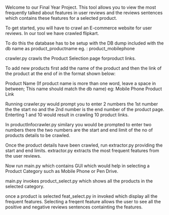 Welcome to our Final Year Project. This tool allows you to view the most frequently talked about features in user reviews and the reviews sentences which contains these features for a selected product. 

To get started, you will have to crawl an E-commerce website for user reviews. In our tool we have crawled flipkart. 

To do this the database has to be setup with the DB dump included with the db name as product_productname eg. : product_mobilephone

crawler.py crawls the Product Selection page forproduct links.

To add new products first add the name of the product and then the link of the product at the end of <filename> in the format shown below:

Product Name <new line>
(If product name is more than one word, leave a space in between; This name should match the db name) eg: Mobile Phone
Product Link

Running crawler.py would prompt you to enter 2 numbers the 1st number the the start no and the 2nd number is the end number of the product page. Enterting 1 and 10 would result in crawling 10 product links.

In productInfocrawler.py similary you would be prompted to enter two numbers there the two numbers are the start and end limit of the no of products details to be crawled. 

Once the product details have been crawled, run extractor.py providing the start and end limits. 
extractor.py extracts the most frequent features from the user reviews. 

Now run main.py which contains GUI which would help in selecting a Product Category such as Mobile Phone or Pen Drive.

main.py invokes product_select.py which shows all the products in the selected category. 

once a product is selected feat_select.py in invoked which display all the frequent features. Selecting a freqent feature allows the user to see all the positive and negative reviews sentences containting the features. 
